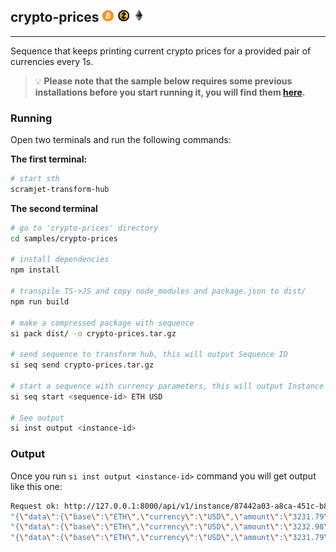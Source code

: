 ## crypto-prices  ![bitcoin](../../images/bitcoin1.png) ![zcash](../../images/zcash1.png) ![ethereum](../../images/etherum1.png)

---
Sequence that keeps printing current crypto prices for a provided pair of currencies every 1s.

> :bulb: **Please note that the sample below requires some previous installations before you start running it, you will find them [here](../../README.md#3-install-scramjet-transform-hub).**

### Running

Open two terminals and run the following commands:

**The first terminal:**

```bash
# start sth
scramjet-transform-hub
```

**The second terminal**

```bash
# go to 'crypto-prices' directory
cd samples/crypto-prices

# install dependencies
npm install

# transpile TS->JS and copy node_modules and package.json to dist/
npm run build

# make a compressed package with sequence
si pack dist/ -o crypto-prices.tar.gz

# send sequence to transform hub, this will output Sequence ID
si seq send crypto-prices.tar.gz

# start a sequence with currency parameters, this will output Instance ID
si seq start <sequence-id> ETH USD

# See output
si inst output <instance-id>
```

### Output

Once you run `si inst output <instance-id>` command you will get output like this one:

```bash
Request ok: http://127.0.0.1:8000/api/v1/instance/87442a03-a8ca-451c-b89f-d5371774c2f3/output status: 200 OK
"{\"data\":{\"base\":\"ETH\",\"currency\":\"USD\",\"amount\":\"3231.79\"}}"
"{\"data\":{\"base\":\"ETH\",\"currency\":\"USD\",\"amount\":\"3232.98\"}}"
"{\"data\":{\"base\":\"ETH\",\"currency\":\"USD\",\"amount\":\"3231.79\"}}"
```
